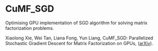 # CuMF_SGD

Optimising GPU implementation of SGD algorithm for solving matrix factorization problems.

Xiaolong Xie, Wei Tan, Liana Fong, Yun Liang, CuMF_SGD: Parallelized Stochastic Gradient Descent for Matrix Factorization on GPUs, ([arXiv](https://arxiv.org/abs/1610.05838)).

